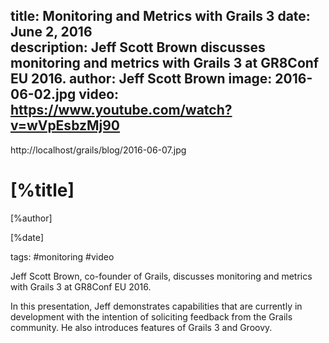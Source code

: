 title: Monitoring and Metrics with Grails 3
date: June 2, 2016  
description: Jeff Scott Brown discusses monitoring and metrics with Grails 3 at GR8Conf EU 2016. 
author: Jeff Scott Brown
image: 2016-06-02.jpg
video: https://www.youtube.com/watch?v=wVpEsbzMj90    
---
http://localhost/grails/blog/2016-06-07.jpg
# [%title]

[%author]

[%date]

tags: #monitoring #video

Jeff Scott Brown, co-founder of Grails, discusses monitoring and metrics with Grails 3 at GR8Conf EU 2016. 

In this presentation, Jeff demonstrates capabilities that are currently in development with the intention of soliciting feedback from the Grails community. He also introduces features of Grails 3 and Groovy.